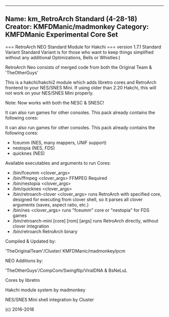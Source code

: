 -----------------------
Name: km_RetroArch Standard (4-28-18)
Creator: KMFDManic/madmonkey
Category: KMFDManic Experimental Core Set
-----------------------
=== RetroArch NEO Standard Module for Hakchi ===
version 1.7.1 Standard Variant
Standard Variant is for those who want to keep things simplified without any additional Optimizations, Bells or Whistles:)

RetroArch Neo consists of merged code from both the Original Team & 'TheOtherGuys'

This is a hakchi/hakchi2 module which adds libretro cores and RetroArch frontend to your NES/SNES Mini.
If using older than 2.20 Hakchi, this will not work on your NES/SNES Mini properly.

Note: Now works with both the NESC & SNESC!

It can also run games for other consoles. This pack already contains the following cores:

It can also run games for other consoles. This pack already contains the following cores:

- fceumm (NES, many mappers, UNIF support)
- nestopia (NES, FDS)
- quicknes (NES)

Available executables and arguments to run Cores:

- /bin/fceumm <core> <rom> <clover_args>
- /bin/ffmpeg <core> <rom> <clover_args> FFMPEG Required
- /bin/nestopia <core> <rom> <clover_args>
- /bin/quicknes <core> <rom> <clover_args>
- /bin/retroarch-clover <core> <rom> <clover_args>
  runs RetroArch with specified core,
  designed for executing from clover shell, 
  so it parses all clover arguments (saves, aspect ratio, etc.)
- /bin/nes <rom> <clover_args>
  runs "fceumm" core or "nestopia" for FDS games
- /bin/retroarch-mini [core] [rom] [args]
  runs RetroArch directly, without clover integration
- /bin/retroarch
  RetroArch binary

Compiled & Updated by: 

'TheOriginalTeam'/Cluster/
KMFDManic/madmonkey/pcm

NEO Additions by:

'TheOtherGuys'/CompCom/Swingflip/ViralDNA
& BsNeLuL

Cores by libretro

Hakchi module system by madmonkey

NES/SNES Mini shell integration by Cluster

(c) 2016-2018
